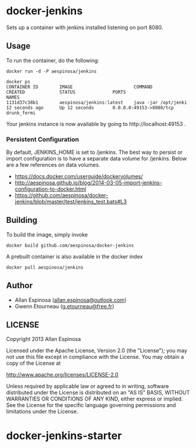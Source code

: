 # docker-jenkins

Sets up a container with jenkins installed listening on port 8080.

## Usage

To run the container, do the following:

    docker run -d -P aespinosa/jenkins
    
    docker ps
    CONTAINER ID        IMAGE                       COMMAND                CREATED             STATUS              PORTS                     NAMES
    1131d37c38b1        aespinosa/jenkins:latest    java -jar /opt/jenki   12 seconds ago      Up 12 seconds       0.0.0.0:49153->8080/tcp   drunk_fermi

Your jenkins instance is now available by going to http://localhost:49153 .

### Persistent Configuration

By default, JENKINS_HOME is set to /jenkins.  The best way to persist or import configuration is to have a separate data volume for /jenkins.  Below are a few references on data volumes.

  * https://docs.docker.com/userguide/dockervolumes/
  * http://aespinosa.github.io/blog/2014-03-05-import-jenkins-configuration-to-docker.html
  * https://github.com/aespinosa/docker-jenkins/blob/master/test/jenkins_test.bats#L3

## Building

To build the image, simply invoke

    docker build github.com/aespinosa/docker-jenkins

A prebuilt container is also available in the docker index

    docker pull aespinosa/jenkins


## Author

  * Allan Espinosa (<allan.espinosa@outlook.com>)
  * Gwenn Etourneau (<g.etourneau@free.fr>)

## LICENSE

Copyright 2013 Allan Espinosa

Licensed under the Apache License, Version 2.0 (the "License");
you may not use this file except in compliance with the License.
You may obtain a copy of the License at

  http://www.apache.org/licenses/LICENSE-2.0

Unless required by applicable law or agreed to in writing, software
distributed under the License is distributed on an "AS IS" BASIS,
WITHOUT WARRANTIES OR CONDITIONS OF ANY KIND, either express or implied.
See the License for the specific language governing permissions and
limitations under the License.
# docker-jenkins-starter
